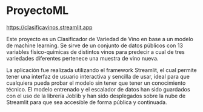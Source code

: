# ProyectoML

https://clasificavinos.streamlit.app

Este proyecto es un Clasificador de Variedad de Vino en base a un modelo de machine learning. Se sirve de un conjunto de datos públicos con 13 variables físico-químicas de distintos vinos para predecir a cual de tres variedades diferentes pertenece una muestra de vino nueva.

La aplicación fue realizada utilizando el framework Streamlit, el cual permite tener una interfaz de usuario interactiva y sencilla de usar, ideal para que cualquiera pueda probar el modelo sin tener que tener un conocimiento técnico. El modelo entrenado y el escalador de datos han sido guardados con el uso de la librería Joblib y han sido desplegados sobre la nube de Streamlit para que sea accesible de forma pública y continuada.
